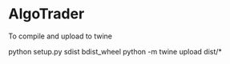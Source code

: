 # AlgoTrader


To compile and upload to twine

python setup.py sdist bdist_wheel
python -m twine upload dist/*


